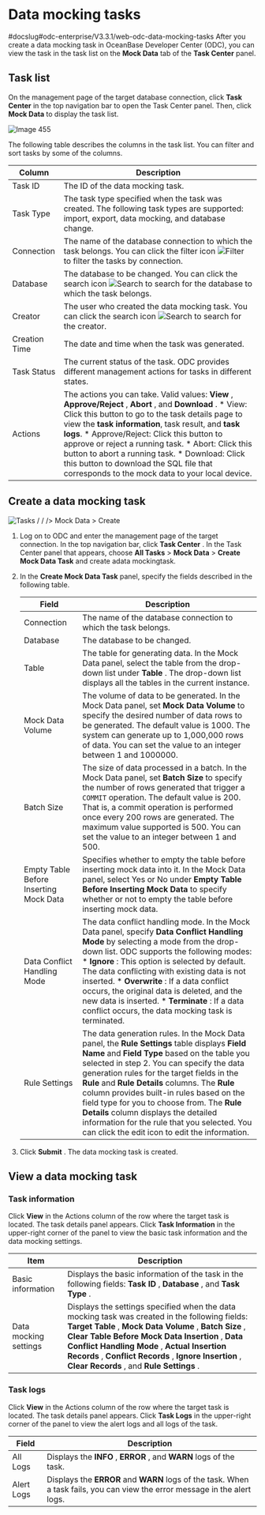 Data mocking tasks 
=======================================
#docslug#odc-enterprise/V3.3.1/web-odc-data-mocking-tasks
After you create a data mocking task in OceanBase Developer Center (ODC), you can view the task in the task list on the **Mock Data** tab of the **Task Center** panel. 

Task list 
------------------------------

On the management page of the target database connection, click **Task Center** in the top navigation bar to open the Task Center panel. Then, click **Mock Data** to display the task list.

![Image 455](https://help-static-aliyun-doc.aliyuncs.com/assets/img/en-US/2211291561/p263390.png)

The following table describes the columns in the task list. You can filter and sort tasks by some of the columns.


|    Column     |                                                                                                                                                                                                                                                                                                                                                             Description                                                                                                                                                                                                                                                                                                                                                              |
|---------------|--------------------------------------------------------------------------------------------------------------------------------------------------------------------------------------------------------------------------------------------------------------------------------------------------------------------------------------------------------------------------------------------------------------------------------------------------------------------------------------------------------------------------------------------------------------------------------------------------------------------------------------------------------------------------------------------------------------------------------------|
| Task ID       | The ID of the data mocking task.                                                                                                                                                                                                                                                                                                                                                                                                                                                                                                                                                                                                                                                                                                     |
| Task Type     | The task type specified when the task was created. The following task types are supported: import, export, data mocking, and database change.                                                                                                                                                                                                                                                                                                                                                                                                                                                                                                                                                                                        |
| Connection    | The name of the database connection to which the task belongs.  You can click the filter icon ![Filter](https://help-static-aliyun-doc.aliyuncs.com/assets/img/en-US/8487860461/p352180.jpg) to filter the tasks by connection.                                                                                                                                                                                                                                                                                                                                                                                                                                                                                      |
| Database      | The database to be changed.  You can click the search icon ![Search](https://help-static-aliyun-doc.aliyuncs.com/assets/img/en-US/1036511561/p416691.jpg) to search for the database to which the task belongs.                                                                                                                                                                                                                                                                                                                                                                                                                                                                                                      |
| Creator       | The user who created the data mocking task.  You can click the search icon ![Search](https://help-static-aliyun-doc.aliyuncs.com/assets/img/en-US/1036511561/p416691.jpg) to search for the creator.                                                                                                                                                                                                                                                                                                                                                                                                                                                                                                                 |
| Creation Time | The date and time when the task was generated.                                                                                                                                                                                                                                                                                                                                                                                                                                                                                                                                                                                                                                                                                       |
| Task Status   | The current status of the task. ODC provides different management actions for tasks in different states.                                                                                                                                                                                                                                                                                                                                                                                                                                                                                                                                                                                                                             |
| Actions       | The actions you can take. Valid values: **View** , **Approve/Reject** , **Abort** , and **Download** .  * View: Click this button to go to the task details page to view the **task information**, task result, and **task logs**.   * Approve/Reject: Click this button to approve or reject a running task.   * Abort: Click this button to abort a running task.   * Download: Click this button to download the SQL file that corresponds to the mock data to your local device.    |



Create a data mocking task 
-----------------------------------------------

![Tasks / / /> Mock Data > Create](https://help-static-aliyun-doc.aliyuncs.com/assets/img/en-US/2211291561/p416187.png)

1. Log on to ODC and enter the management page of the target connection. In the top navigation bar, click **Task Center** . In the Task Center panel that appears, choose **All Tasks** \> **Mock Data** \> **Create Mock Data Task** and create adata mockingtask.

   

2. In the **Create Mock Data Task** panel, specify the fields described in the following table. 

   

   |                 Field                  |                                                                                                                                                                                                                                                                                                                    Description                                                                                                                                                                                                                                                                                                                     |
   |----------------------------------------|----------------------------------------------------------------------------------------------------------------------------------------------------------------------------------------------------------------------------------------------------------------------------------------------------------------------------------------------------------------------------------------------------------------------------------------------------------------------------------------------------------------------------------------------------------------------------------------------------------------------------------------------------|
   | Connection                             | The name of the database connection to which the task belongs.                                                                                                                                                                                                                                                                                                                                                                                                                                                                                                                                                                                     |
   | Database                               | The database to be changed.                                                                                                                                                                                                                                                                                                                                                                                                                                                                                                                                                                                                                        |
   | Table                                  | The table for generating data.  In the Mock Data panel, select the table from the drop-down list under **Table** . The drop-down list displays all the tables in the current instance.                                                                                                                                                                                                                                                                                                                                                                                                                                             |
   | Mock Data Volume                       | The volume of data to be generated.  In the Mock Data panel, set **Mock Data Volume** to specify the desired number of data rows to be generated. The default value is 1000. The system can generate up to 1,000,000 rows of data. You can set the value to an integer between 1 and 1000000.                                                                                                                                                                                                                                                                                                                                      |
   | Batch Size                             | The size of data processed in a batch.  In the Mock Data panel, set **Batch Size** to specify the number of rows generated that trigger a `COMMIT` operation. The default value is 200. That is, a commit operation is performed once every 200 rows are generated. The maximum value supported is 500. You can set the value to an integer between 1 and 500.                                                                                                                                                                                                                                                                     |
   | Empty Table Before Inserting Mock Data | Specifies whether to empty the table before inserting mock data into it.  In the Mock Data panel, select Yes or No under **Empty Table Before Inserting Mock Data** to specify whether or not to empty the table before inserting mock data.                                                                                                                                                                                                                                                                                                                                                                                       |
   | Data Conflict Handling Mode            | The data conflict handling mode.  In the Mock Data panel, specify **Data Conflict Handling Mode** by selecting a mode from the drop-down list. ODC supports the following modes: * **Ignore** : This option is selected by default. The data conflicting with existing data is not inserted.   * **Overwrite** : If a data conflict occurs, the original data is deleted, and the new data is inserted.   * **Terminate** : If a data conflict occurs, the data mocking task is terminated.    |
   | Rule Settings                          | The data generation rules.  In the Mock Data panel, the **Rule Settings** table displays **Field Name** and **Field Type** based on the table you selected in step 2. You can specify the data generation rules for the target fields in the **Rule** and **Rule Details** columns.  The **Rule** column provides built-in rules based on the field type for you to choose from. The **Rule Details** column displays the detailed information for the rule that you selected. You can click the edit icon to edit the information.                                                                                                |

   

3. Click **Submit** . The data mocking task is created.

   




View a data mocking task 
---------------------------------------------

### Task information 

Click **View** in the Actions column of the row where the target task is located. The task details panel appears. Click **Task Information** in the upper-right corner of the panel to view the basic task information and the data mocking settings.


|         Item          |                                                                                                                                                                            Description                                                                                                                                                                             |
|-----------------------|--------------------------------------------------------------------------------------------------------------------------------------------------------------------------------------------------------------------------------------------------------------------------------------------------------------------------------------------------------------------|
| Basic information     | Displays the basic information of the task in the following fields: **Task ID** , **Database** , and **Task Type** .                                                                                                                                                                                                                                               |
| Data mocking settings | Displays the settings specified when the data mocking task was created in the following fields: **Target Table** , **Mock Data Volume** , **Batch Size** , **Clear Table Before Mock Data Insertion** , **Data Conflict Handling Mode** , **Actual Insertion Records** , **Conflict Records** , **Ignore Insertion** , **Clear Records** , and **Rule Settings** . |



### Task logs 

Click **View** in the Actions column of the row where the target task is located. The task details panel appears. Click **Task Logs** in the upper-right corner of the panel to view the alert logs and all logs of the task.


|   Field    |                                                                Description                                                                 |
|------------|--------------------------------------------------------------------------------------------------------------------------------------------|
| All Logs   | Displays the **INFO** , **ERROR** , and **WARN** logs of the task.                                                                         |
| Alert Logs | Displays the **ERROR** and **WARN** logs of the task. When a task fails, you can view the error message in the alert logs. |


